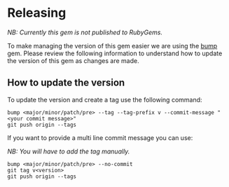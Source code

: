 # Releasing

_NB: Currently this gem is not published to RubyGems._

To make managing the version of this gem easier we are using the
[bump](https://github.com/gregorym/bump) gem. Please review the following
information to understand how to update the version of this gem as changes
are made.

## How to update the version

To update the version and create a tag use the following command:

```
bump <major/minor/patch/pre> --tag --tag-prefix v --commit-message "<your commit message>"
git push origin --tags
```

If you want to provide a multi line commit message you can use:

_NB: You will have to add the tag manually._
```
bump <major/minor/patch/pre> --no-commit
git tag v<version>
git push origin --tags
```

